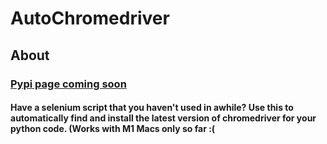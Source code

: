# AutoChromedriver

## About

### [Pypi page coming soon](https://github.com/JustinTheWhale/)

#### Have a selenium script that you haven't used in awhile? Use this to automatically find and install the latest version of chromedriver for your python code. (Works with M1 Macs only so far :(
